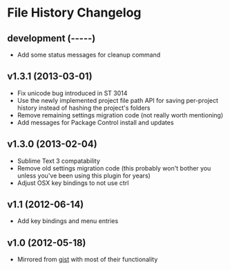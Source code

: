 File History Changelog
======================

development (-----)
-------------------

- Add some status messages for cleanup command


v1.3.1 (2013-03-01)
-------------------

- Fix unicode bug introduced in ST 3014
- Use the newly implemented project file path API for saving per-project history instead of hashing the project's folders
- Remove remaining settings migration code (not really worth mentioning)
- Add messages for Package Control install and updates


v1.3.0 (2013-02-04)
-------------------

- Sublime Text 3 compatability
- Remove old settings migration code (this probably won't bother you unless you've been using this plugin for years)
- Adjust OSX key bindings to not use ctrl


v1.1 (2012-06-14)
-------------------

- Add key bindings and menu entries


v1.0 (2012-05-18)
-------------------

- Mirrored from [gist](https://gist.github.com/1133602) with most of their functionality